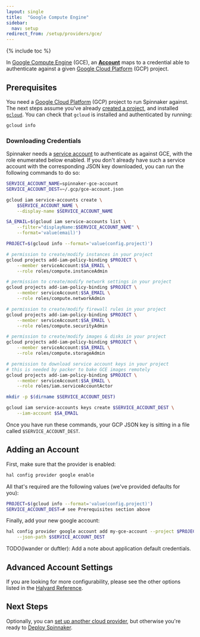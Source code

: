 ```yaml
---
layout: single
title:  "Google Compute Engine"
sidebar:
  nav: setup
redirect_from: /setup/providers/gce/
---
```


{% include toc %}

In [Google Compute Engine](https://cloud.google.com/compute) (GCE), an
[__Account__](/concepts/providers/#accounts) maps to a credential able to
authenticate against a given [Google Cloud Platform](https://cloud.google.com/)
(GCP) project.

## Prerequisites

You need a [Google Cloud Platform](https://cloud.google.com/) (GCP) project
to run Spinnaker against. The next steps assume you've already [created a
project](https://cloud.google.com/resource-manager/docs/creating-managing-projects),
and installed [`gcloud`](https://cloud.google.com/sdk/downloads). You can check
that `gcloud` is installed and authenticated by running:

```bash
gcloud info
```

### Downloading Credentials

Spinnaker needs a [service
account](https://cloud.google.com/compute/docs/access/service-accounts) to
authenticate as against GCE, with the role enumerated below enabled. If
you don't already have such a service account with the corresponding JSON key
downloaded, you can run the following commands to do so:

```bash
SERVICE_ACCOUNT_NAME=spinnaker-gce-account
SERVICE_ACCOUNT_DEST=~/.gcp/gce-account.json

gcloud iam service-accounts create \
    $SERVICE_ACCOUNT_NAME \
    --display-name $SERVICE_ACCOUNT_NAME

SA_EMAIL=$(gcloud iam service-accounts list \
    --filter="displayName:$SERVICE_ACCOUNT_NAME" \
    --format='value(email)')

PROJECT=$(gcloud info --format='value(config.project)')

# permission to create/modify instances in your project
gcloud projects add-iam-policy-binding $PROJECT \
    --member serviceAccount:$SA_EMAIL \
    --role roles/compute.instanceAdmin

# permission to create/modify network settings in your project
gcloud projects add-iam-policy-binding $PROJECT \
    --member serviceAccount:$SA_EMAIL \
    --role roles/compute.networkAdmin

# permission to create/modify firewall rules in your project
gcloud projects add-iam-policy-binding $PROJECT \
    --member serviceAccount:$SA_EMAIL \
    --role roles/compute.securityAdmin

# permission to create/modify images & disks in your project
gcloud projects add-iam-policy-binding $PROJECT \
    --member serviceAccount:$SA_EMAIL \
    --role roles/compute.storageAdmin

# permission to download service account keys in your project
# this is needed by packer to bake GCE images remotely
gcloud projects add-iam-policy-binding $PROJECT \
    --member serviceAccount:$SA_EMAIL \
    --role roles/iam.serviceAccountActor

mkdir -p $(dirname $SERVICE_ACCOUNT_DEST)

gcloud iam service-accounts keys create $SERVICE_ACCOUNT_DEST \
    --iam-account $SA_EMAIL
```

Once you have run these commands, your GCP JSON key is sitting in a file
called `$SERVICE_ACCOUNT_DEST`.

## Adding an Account

First, make sure that the provider is enabled:

```bash
hal config provider google enable
```

All that's required are the following values (we've provided defaults for you):

```bash
PROJECT=$(gcloud info --format='value(config.project)')
SERVICE_ACCOUNT_DEST=# see Prerequisites section above
```

Finally, add your new google account:

```bash
hal config provider google account add my-gce-account --project $PROJECT \
    --json-path $SERVICE_ACCOUNT_DEST
```

TODO(lwander or duftler): Add a note about application default credentials.

## Advanced Account Settings

If you are looking for more configurability, please see the other options
listed in the [Halyard
Reference](/reference/halyard/commands#hal-config-provider-google-account-add).

## Next Steps

Optionally, you can [set up another cloud provider](/setup/install/providers/), but otherwise you're ready to [Deploy Spinnaker](/setup/install/deploy/).
